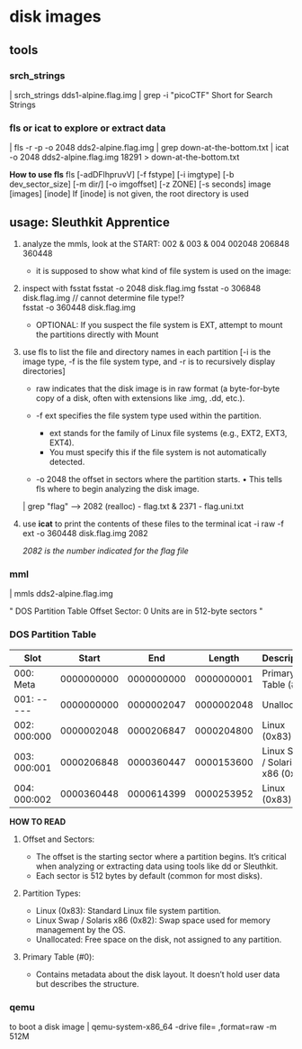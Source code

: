 # disk images

## tools

### srch_strings
| srch_strings dds1-alpine.flag.img | grep -i "picoCTF"
Short for Search Strings

### fls or icat to explore or extract data
| fls -r -p -o 2048 dds2-alpine.flag.img | grep down-at-the-bottom.txt
| icat -o 2048 dds2-alpine.flag.img 18291 > down-at-the-bottom.txt

**How to use fls**
fls [-adDFlhpruvV] [-f fstype] [-i imgtype] [-b dev_sector_size] [-m dir/] [-o imgoffset] [-z ZONE] [-s seconds] image [images] [inode] If [inode] is not given, the root directory is used

## usage: Sleuthkit Apprentice
1. analyze the mmls, look at the START: 002 & 003 & 004
    002048
    206848
    360448
    * it is supposed to show what kind of file system is used on the image: 

2. inspect with fsstat
    fsstat -o 2048 disk.flag.img
    fsstat -o 306848 disk.flag.img // cannot determine file type!?  
    fsstat -o 360448 disk.flag.img

    * OPTIONAL: If you suspect the file system is EXT, attempt to mount the partitions directly with Mount

3. use fls to list the file and directory names in each partition [-i is the image type, -f is the file system type, and -r is to recursively display directories]

    * raw indicates that the disk image is in raw format (a byte-for-byte copy of a disk, often with extensions like .img, .dd, etc.).

    * -f ext specifies the file system type used within the partition.
	    * ext stands for the family of Linux file systems (e.g., EXT2, EXT3, EXT4).
	    * You must specify this if the file system is not automatically detected.
    
    * -o 2048 the offset in sectors where the partition starts.
	•	This tells fls where to begin analyzing the disk image.

    | grep "flag" --> 2082 (realloc) - flag.txt  & 2371 - flag.uni.txt

4. use **icat** to print the contents of these files to the terminal
    icat -i raw -f ext -o 360448 disk.flag.img 2082

    *2082 is the number indicated for the flag file*



### mml
| mmls dds2-alpine.flag.img

"
DOS Partition Table
Offset Sector: 0
Units are in 512-byte sectors
"

### DOS Partition Table

| Slot      | Start       | End         | Length      | Description                      |
|-----------|-------------|-------------|-------------|----------------------------------|
| 000: Meta | 0000000000  | 0000000000  | 0000000001  | Primary Table (#0)              |
| 001: -----| 0000000000  | 0000002047  | 0000002048  | Unallocated                     |
| 002: 000:000 | 0000002048 | 0000206847 | 0000204800 | Linux (0x83)                   |
| 003: 000:001 | 0000206848 | 0000360447 | 0000153600 | Linux Swap / Solaris x86 (0x82) |
| 004: 000:002 | 0000360448 | 0000614399 | 0000253952 | Linux (0x83)                   |

**HOW TO READ**
1.	Offset and Sectors:
    * The offset is the starting sector where a partition begins. It’s critical when analyzing or extracting data using tools like dd or Sleuthkit.
    * Each sector is 512 bytes by default (common for most disks).

2.	Partition Types:
    * Linux (0x83): Standard Linux file system partition.
    * Linux Swap / Solaris x86 (0x82): Swap space used for memory management by the OS.
	* Unallocated: Free space on the disk, not assigned to any partition.

3.	Primary Table (#0):
	* Contains metadata about the disk layout. It doesn’t hold user data but describes the structure.

### qemu
to boot a disk image
| qemu-system-x86_64 -drive file= <file>,format=raw -m 512M